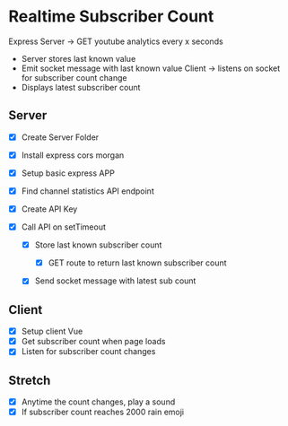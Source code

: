 # Realtime Subscriber Count

Express Server -> GET youtube analytics every x seconds
  * Server stores last known value
  * Emit socket message with last known value
Client -> listens on socket for subscriber count change
  * Displays latest subscriber count

## Server

* [x] Create Server Folder
* [x] Install express cors morgan
* [x] Setup basic express APP

* [x] Find channel statistics API endpoint
* [x] Create API Key

* [x] Call API on setTimeout
  * [x] Store last known subscriber count
    * [x] GET route to return last known subscriber count
  * [x] Send socket message with latest sub count


## Client

* [x] Setup client Vue
* [x] Get subscriber count when page loads
* [x] Listen for subscriber count changes

## Stretch

* [x] Anytime the count changes, play a sound
* [x] If subscriber count reaches 2000 rain emoji
